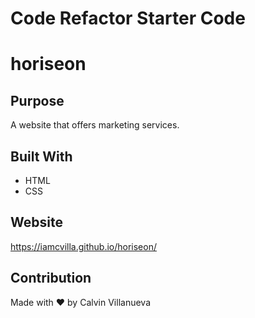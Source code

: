 # Code Refactor Starter Code
# horiseon

## Purpose
A website that offers marketing services.
## Built With
* HTML
* CSS

## Website
https://iamcvilla.github.io/horiseon/

## Contribution
Made with ❤️ by Calvin Villanueva